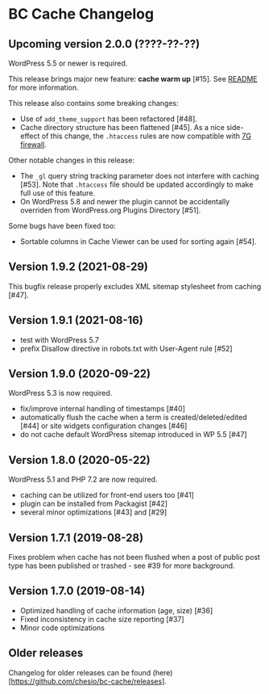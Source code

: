 # BC Cache Changelog

## Upcoming version 2.0.0 (????-??-??)

WordPress 5.5 or newer is required.

This release brings major new feature: __cache warm up__ [#15]. See [README](README.md#cache-warm-up) for more information.

This release also contains some breaking changes:

* Use of `add_theme_support` has been refactored [#48].
* Cache directory structure has been flattened [#45]. As a nice side-effect of this change, the `.htaccess` rules are now compatible with [7G firewall](https://perishablepress.com/7g-firewall/).

Other notable changes in this release:

* The `_gl` query string tracking parameter does not interfere with caching [#53]. Note that `.htaccess` file should be updated accordingly to make full use of this feature.
* On WordPress 5.8 and newer the plugin cannot be accidentally overriden from WordPress.org Plugins Directory [#51].

Some bugs have been fixed too:

* Sortable columns in Cache Viewer can be used for sorting again [#54].

## Version 1.9.2 (2021-08-29)

This bugfix release properly excludes XML sitemap stylesheet from caching [#47].

## Version 1.9.1 (2021-08-16)

* test with WordPress 5.7
* prefix Disallow directive in robots.txt with User-Agent rule [#52]

## Version 1.9.0 (2020-09-22)

WordPress 5.3 is now required.

* fix/improve internal handling of timestamps [#40]
* automatically flush the cache when a term is created/deleted/edited [#44] or site widgets configuration changes [#46]
* do not cache default WordPress sitemap introduced in WP 5.5 [#47]

## Version 1.8.0 (2020-05-22)

WordPress 5.1 and PHP 7.2 are now required.

* caching can be utilized for front-end users too [#41]
* plugin can be installed from Packagist [#42]
* several minor optimizations [#43] and [#29]

## Version 1.7.1 (2019-08-28)

Fixes problem when cache has not been flushed when a post of public post type has been published or trashed - see #39 for more background.

## Version 1.7.0 (2019-08-14)

* Optimized handling of cache information (age, size) [#36]
* Fixed inconsistency in cache size reporting [#37]
* Minor code optimizations

## Older releases

Changelog for older releases can be found (here)[https://github.com/chesio/bc-cache/releases].
